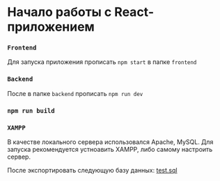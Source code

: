 # Начало работы с React-приложением

### `Frontend`

Для запуска приложения прописать  `npm start` в папке `frontend`

### `Backend`

После в папке `backend` прописать `npm run dev`

### `npm run build`

### `XAMPP`

В качестве локального сервера использовался Apache, MySQL. Для запуска рекомендуется устноавить XAMPP, либо самому настроить сервер.

После экспортировать следующую базу данных: [test.sql](https://github.com/Charles-D7625/todoapp/releases/tag/Database)

